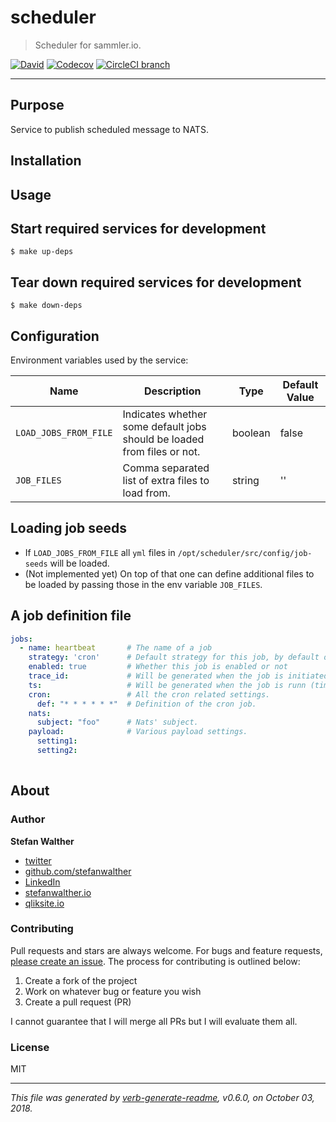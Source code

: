 # scheduler

> Scheduler for sammler.io.

[![David](https://img.shields.io/david/sammler/scheduler.svg)](https://github.com/sammler/scheduler)
[![Codecov](https://img.shields.io/codecov/c/github/sammler/scheduler.svg?logo=codecov)](https://codecov.io/gh/sammler/scheduler)
[![CircleCI branch](https://img.shields.io/circleci/project/github/sammler/scheduler/master.svg)](https://circleci.com/gh/sammler/scheduler)

---

## Purpose

Service to publish scheduled message to NATS.

## Installation

## Usage

## Start required services for development

```
$ make up-deps
```

## Tear down required services for development

```
$ make down-deps
```

## Configuration

Environment variables used by the service:

| Name                  | Description                                                             | Type          | Default Value |
| ---                   | ---                                                                     | ---           | ---           |
| `LOAD_JOBS_FROM_FILE` | Indicates whether some default jobs should be loaded from files or not. | boolean       | false         |
| `JOB_FILES`           | Comma separated list of extra files to load from.                       | string        | ''            |

## Loading job seeds

- If `LOAD_JOBS_FROM_FILE` all `yml` files in `/opt/scheduler/src/config/job-seeds` will be loaded.
- (Not implemented yet) On top of that one can define additional files to be loaded by passing those in the env variable `JOB_FILES`.

## A job definition file

```yaml
jobs:
  - name: heartbeat       # The name of a job
    strategy: 'cron'      # Default strategy for this job, by default only `cron` for now.
    enabled: true         # Whether this job is enabled or not
    trace_id:             # Will be generated when the job is initiated (UUIID/v1).
    ts:                   # Will be generated when the job is runn (timestamp).
    cron:                 # All the cron related settings.
      def: "* * * * * *"  # Definition of the cron job.
    nats:
      subject: "foo"      # Nats' subject.
    payload:              # Various payload settings.
      setting1:
      setting2:
    
```

## About

### Author
**Stefan Walther**

* [twitter](http://twitter.com/waltherstefan)  
* [github.com/stefanwalther](http://github.com/stefanwalther) 
* [LinkedIn](https://www.linkedin.com/in/stefanwalther/) 
* [stefanwalther.io](https://stefanwalther.io)
* [qliksite.io](http://qliksite.io)

### Contributing
Pull requests and stars are always welcome. For bugs and feature requests, [please create an issue](https://github.com/sammlerio/scheduler/issues). The process for contributing is outlined below:

1. Create a fork of the project
2. Work on whatever bug or feature you wish
3. Create a pull request (PR)

I cannot guarantee that I will merge all PRs but I will evaluate them all.

### License
MIT

***

_This file was generated by [verb-generate-readme](https://github.com/verbose/verb-generate-readme), v0.6.0, on October 03, 2018._


